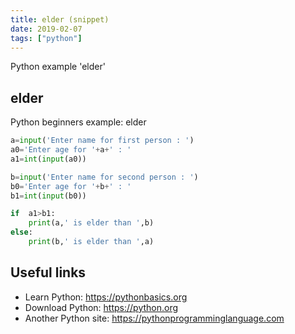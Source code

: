 ```yaml
---
title: elder (snippet)
date: 2019-02-07
tags: ["python"]
---
```

Python example 'elder'


## elder

Python beginners example: elder

```python
a=input('Enter name for first person : ')
a0='Enter age for '+a+' : '
a1=int(input(a0))

b=input('Enter name for second person : ')
b0='Enter age for '+b+' : '
b1=int(input(b0))

if  a1>b1:
    print(a,' is elder than ',b)
else:
    print(b,' is elder than ',a)


```

## Useful links

- Learn Python: https://pythonbasics.org
- Download Python: https://python.org
- Another Python site: https://pythonprogramminglanguage.com

